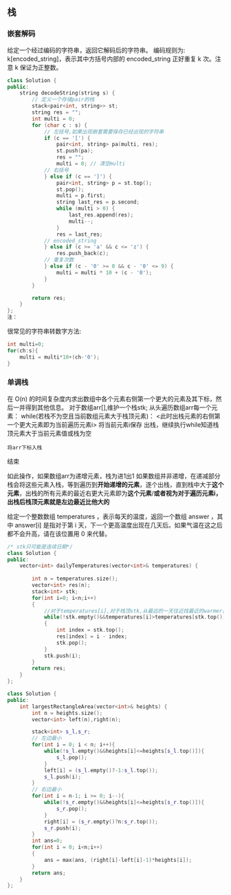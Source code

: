 ## 栈
### 嵌套解码
给定一个经过编码的字符串，返回它解码后的字符串。
编码规则为: k[encoded_string]，表示其中方括号内部的 encoded_string 正好重复 k 次。注意 k 保证为正整数。
```cpp
class Solution {
public:
    string decodeString(string s) {
        // 定义一个存储pair的栈
        stack<pair<int, string>> st;
        string res = "";
        int multi = 0;
        for (char c : s) {
            // 左括号,如果出现嵌套需要保存已经出现的字符串
            if (c == '[') {
                pair<int, string> pa(multi, res);
                st.push(pa);
                res = "";
                multi = 0; // 清空multi
            // 右括号
            } else if (c == ']') {
                pair<int, string> p = st.top();
                st.pop();
                multi = p.first;
                string last_res = p.second;
                while (multi > 0) {
                    last_res.append(res);
                    multi--;
                }
                res = last_res;
            // encoded_string
            } else if (c >= 'a' && c <= 'z') { 
                res.push_back(c);
            // 重复次数
            } else if (c - '0' >= 0 && c - '0' <= 9) {
                multi = multi * 10 + (c - '0');
            }
        }

        return res;
    }
};
注：
```
很常见的字符串转数字方法:
```cpp
int multi=0;
for(ch:s){
    multi = multi*10+(ch-'0');
}
```
### 单调栈
在 O(n) 的时间复杂度内求出数组中各个元素右侧第一个更大的元素及其下标，然后一并得到其他信息。
对于数组arr[],维护一个栈stk;
从头遍历数组arr每一个元素：
    while(若栈不为空且当前数组元素大于栈顶元素)：
        <此时出栈元素的右侧第一个更大元素即为当前遍历元素i>
        将当前元素i保存
        出栈，继续执行while知道栈顶元素大于当前元素值或栈为空
        
    将arr下标入栈
结束   

如此操作，如果数组arr为递增元素，栈为进1出1
如果数组并非递增，在递减部分栈会将这些元素入栈，等到遍历到**开始递增的元素**，逐个出栈，直到栈中大于**这个元素**，出栈的所有元素的最近右更大元素即为**这个元素**/**或者视为对于遍历元素i，出栈后栈顶元素就是左边最近比他大的**

给定一个整数数组 temperatures ，表示每天的温度，返回一个数组 answer ，其中 answer[i] 是指对于第 i 天，下一个更高温度出现在几天后。如果气温在这之后都不会升高，请在该位置用 0 来代替。
```cpp
/* stk只可能是连续日期*/
class Solution {
public:
    vector<int> dailyTemperatures(vector<int>& temperatures) {
        
        int n = temperatures.size();
        vector<int> res(n);
        stack<int> stk;
        for(int i=0; i<n;i++)
        {
            //对于temperatures[i],对于栈顶stk,从最远的一天往近找最近的warmer日期
            while(!stk.empty()&&temperatures[i]>temperatures[stk.top()])
            {
                int index = stk.top();
                res[index] = i - index;
                stk.pop();
            }   
            stk.push(i);
        }
        return res;
    }
};
```

```cpp
class Solution {
public:
    int largestRectangleArea(vector<int>& heights) {
        int n = heights.size();
        vector<int> left(n),right(n);

        stack<int> s_l,s_r;
        // 左边最小
        for(int i = 0; i < n; i++){
            while(!s_l.empty()&&heights[i]<=heights[s_l.top()]){
                s_l.pop();
            }
            left[i] = (s_l.empty()?-1:s_l.top());
            s_l.push(i);
        }
        // 右边最小
        for(int i = n-1; i >= 0; i--){
            while(!s_r.empty()&&heights[i]<=heights[s_r.top()]){
                s_r.pop();
            }
            right[i] = (s_r.empty()?n:s_r.top());
            s_r.push(i);
        }
        int ans=0;
        for(int i = 0; i<n;i++)
        {
            ans = max(ans, (right[i]-left[i]-1)*heights[i]);
        }
        return ans;
    }
};
```